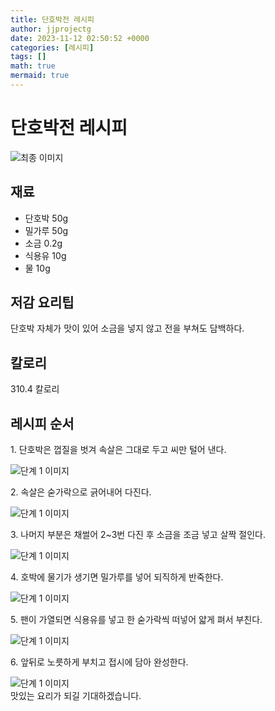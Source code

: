 ```yaml
---
title: 단호박전 레시피
author: jjprojectg
date: 2023-11-12 02:50:52 +0000
categories: [레시피]
tags: []
math: true
mermaid: true
---
```

<meta name="og:type" content="website"/>
<meta charset="UTF-8"/>
<div class="header">
  <h1>단호박전 레시피</h1>
</div>

<div class="container my-4">
  <div class="row">
    <div class="col-12 col-md-6">
      <div class="recipe-image">
        <img src="http://www.foodsafetykorea.go.kr/uploadimg/20141117/20141117053408_1416213248950.jpg" class="step-image" alt="최종 이미지"/>
      </div>
    </div>
    <div class="col-12 col-md-6">
      <div class="ingredients">
        <h2>재료</h2>
        <ul class="card">
          <li> 단호박 50g </li>
          <li>  밀가루 50g </li>
          <li>  소금 0.2g </li>
          <li>  식용유 10g </li>
          <li>  물 10g </li>
</ul>
      </div>
    </div>
    <div class="col-12 col-md-6">
      <div class="ingredients">
        <h2>저감 요리팁</h2>
        <div class="card"> 
          <p>
            단호박 자체가 맛이 있어 소금을 넣지 않고 전을 부쳐도 담백하다.
          </p>
        </div>
      </div>
      <div class="ingredients">
        <h2>칼로리</h2>
        <div class="card"> 
          <p>
            310.4 칼로리
          </p>
        </div>
      </div>
    </div>
  </div>

  <h2 class="my-4">레시피 순서</h2>
  <div class="card recipe-card">
    <div class="card-body recipe-step">
      <p class="card-text step-description">1. 단호박은 껍질을 벗겨 속살은 그대로 두고 씨만 털어 낸다.</p>
      <img src="http://www.foodsafetykorea.go.kr/uploadimg/cook/813-1.jpg" alt="단계 1 이미지" class="step-image"/>
    </div>
  </div>
  <div class="card recipe-card">
    <div class="card-body recipe-step">
      <p class="card-text step-description">2. 속살은 숟가락으로 긁어내어 다진다.</p>
      <img src="http://www.foodsafetykorea.go.kr/uploadimg/cook/813-2.jpg" alt="단계 1 이미지" class="step-image"/>
    </div>
  </div>
  <div class="card recipe-card">
    <div class="card-body recipe-step">
      <p class="card-text step-description">3. 나머지 부분은 채썰어 2~3번 다진 후 소금을 조금 넣고 살짝 절인다.</p>
      <img src="http://www.foodsafetykorea.go.kr/uploadimg/cook/813-3.jpg" alt="단계 1 이미지" class="step-image"/>
    </div>
  </div>
  <div class="card recipe-card">
    <div class="card-body recipe-step">
      <p class="card-text step-description">4. 호박에 물기가 생기면 밀가루를 넣어 되직하게 반죽한다.</p>
      <img src="http://www.foodsafetykorea.go.kr/uploadimg/cook/813-4.jpg" alt="단계 1 이미지" class="step-image"/>
    </div>
  </div>
  <div class="card recipe-card">
    <div class="card-body recipe-step">
      <p class="card-text step-description">5. 팬이 가열되면 식용유를 넣고 한 숟가락씩 떠넣어 얇게 펴서 부친다.</p>
      <img src="http://www.foodsafetykorea.go.kr/uploadimg/cook/813-5.jpg" alt="단계 1 이미지" class="step-image"/>
    </div>
  </div>
  <div class="card recipe-card">
    <div class="card-body recipe-step">
      <p class="card-text step-description">6. 앞뒤로 노릇하게 부치고 접시에 담아 완성한다.</p>
      <img src="http://www.foodsafetykorea.go.kr/uploadimg/cook/813-6.jpg" alt="단계 1 이미지" class="step-image"/>
    </div>
  </div>

</div>
맛있는 요리가 되길 기대하겠습니다.
